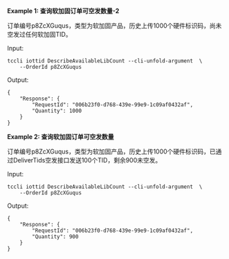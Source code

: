 **Example 1: 查询软加固订单可空发数量-2**

订单编号p8ZcXGuqus，类型为软加固产品，历史上传1000个硬件标识码，尚未空发过任何软加固TID。

Input: 

```
tccli iottid DescribeAvailableLibCount --cli-unfold-argument  \
    --OrderId p8ZcXGuqus
```

Output: 
```
{
    "Response": {
        "RequestId": "006b23f0-d768-439e-99e9-1c09af0432af",
        "Quantity": 1000
    }
}
```

**Example 2: 查询软加固订单可空发数量**

订单编号p8ZcXGuqus，类型为软加固产品，历史上传1000个硬件标识码，已通过DeliverTids空发接口发送100个TID，剩余900未空发。

Input: 

```
tccli iottid DescribeAvailableLibCount --cli-unfold-argument  \
    --OrderId p8ZcXGuqus
```

Output: 
```
{
    "Response": {
        "RequestId": "006b23f0-d768-439e-99e9-1c09af0432af",
        "Quantity": 900
    }
}
```

